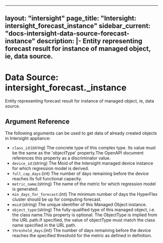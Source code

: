 
---
layout: "intersight"
page_title: "Intersight: intersight_forecast_instance"
sidebar_current: "docs-intersight-data-source-forecast-instance"
description: |-
Entity representing forecast result for instance of managed object, ie, data source.
---

# Data Source: intersight_forecast._instance
Entity representing forecast result for instance of managed object, ie, data source.
## Argument Reference
The following arguments can be used to get data of already created objects in Intersight appliance:
* `class_id`:(string) The concrete type of this complex type. Its value must be the same as the 'objectType' property.The OpenAPI document references this property as a discriminator value. 
* `device_id`:(string) The Moid of the Intersight managed device instance for which regression model is derived. 
* `full_cap_days`:(int) The number of days remaining before the device reaches its full functional capacity. 
* `metric_name`:(string) The name of the metric for which regression model is generated. 
* `min_days_for_forecast`:(int) The minimum number of days the HyperFlex cluster should be up for computing forecast. 
* `moid`:(string) The unique identifier of this Managed Object instance. 
* `object_type`:(string) The fully-qualified type of this managed object, i.e. the class name.This property is optional. The ObjectType is implied from the URL path.If specified, the value of objectType must match the class name specified in the URL path. 
* `threshold_days`:(int) The number of days remaining before the device reaches the specified threshold for the metric as defined in definition. 
